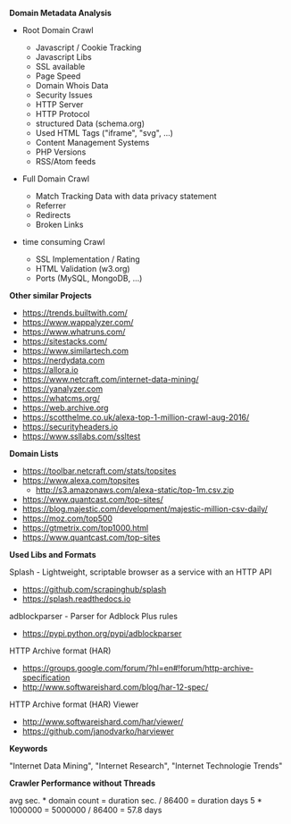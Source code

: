 **Domain Metadata Analysis**

* Root Domain Crawl
    * Javascript / Cookie Tracking
    * Javascript Libs
    * SSL available
    * Page Speed
    * Domain Whois Data
    * Security Issues
    * HTTP Server 
    * HTTP Protocol
    * structured Data (schema.org)
    * Used HTML Tags ("iframe", "svg", ...)
    * Content Management Systems
    * PHP Versions
    * RSS/Atom feeds

* Full Domain Crawl
    * Match Tracking Data with data privacy statement
    * Referrer
    * Redirects
    * Broken Links

* time consuming Crawl
    * SSL Implementation / Rating
    * HTML Validation (w3.org)
    * Ports (MySQL, MongoDB, ...)

**Other similar Projects**
* https://trends.builtwith.com/
* https://www.wappalyzer.com/
* https://www.whatruns.com/
* https://sitestacks.com/
* https://www.similartech.com
* https://nerdydata.com
* https://allora.io
* https://www.netcraft.com/internet-data-mining/
* https://yanalyzer.com
* https://whatcms.org/
* https://web.archive.org
* https://scotthelme.co.uk/alexa-top-1-million-crawl-aug-2016/
* https://securityheaders.io
* https://www.ssllabs.com/ssltest

**Domain Lists**
* https://toolbar.netcraft.com/stats/topsites
* https://www.alexa.com/topsites
    * http://s3.amazonaws.com/alexa-static/top-1m.csv.zip
* https://www.quantcast.com/top-sites/
* https://blog.majestic.com/development/majestic-million-csv-daily/
* https://moz.com/top500
* https://gtmetrix.com/top1000.html
* https://www.quantcast.com/top-sites

**Used Libs and Formats**

Splash - Lightweight, scriptable browser as a service with an HTTP API 
* https://github.com/scrapinghub/splash
* https://splash.readthedocs.io

adblockparser - Parser for Adblock Plus rules
* https://pypi.python.org/pypi/adblockparser

HTTP Archive format (HAR)
* https://groups.google.com/forum/?hl=en#!forum/http-archive-specification
* http://www.softwareishard.com/blog/har-12-spec/

HTTP Archive format (HAR) Viewer
* http://www.softwareishard.com/har/viewer/
* https://github.com/janodvarko/harviewer

**Keywords**

"Internet Data Mining",
"Internet Research",
"Internet Technologie Trends"

**Crawler Performance without Threads**

avg sec. * domain count = duration sec. / 86400 = duration days
5 * 1000000 = 5000000 / 86400 = 57.8 days